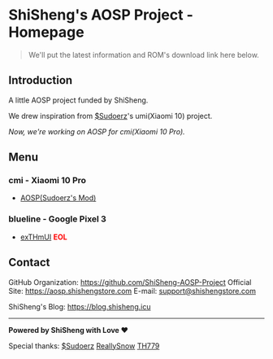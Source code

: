 # ShiSheng's AOSP Project - Homepage

> We'll put the latest information and ROM's download link here below.

## Introduction

A little AOSP project funded by ShiSheng.

We drew inspiration from [$Sudoerz](https://github.com/UP5468-GE-ES44AC)'s umi(Xiaomi 10) project.

_Now, we're working on AOSP for cmi(Xiaomi 10 Pro)._

## Menu

### cmi - Xiaomi 10 Pro

- [AOSP(Sudoerz's Mod)](/AOSP/cmi.html)

### blueline - Google Pixel 3

- [exTHmUI](/exTHmUI/blueline.html) **<font color=red>EOL</font>**

## Contact

GitHub Organization: <https://github.com/ShiSheng-AOSP-Project>
Official Site: <https://aosp.shishengstore.com>
E-mail: <support@shishengstore.com>

ShiSheng's Blog: <https://blog.shisheng.icu>

---

**Powered by ShiSheng with Love ❤**

Special thanks: [$Sudoerz](https://github.com/UP5468-GE-ES44AC) [ReallySnow](https://github.com/ReallySnow) [TH779](https://github.com/hh2333)
